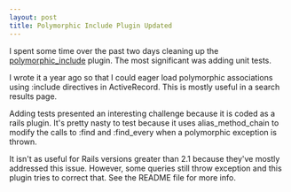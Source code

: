 ```yaml
---
layout: post
title: Polymorphic Include Plugin Updated
---
```


I spent some time over the past two days cleaning up the [polymorphic_include](http://github.com/haruska/polymorphic_include) plugin. The most significant was adding unit tests.

I wrote it a year ago so that I could eager load polymorphic associations using :include directives in ActiveRecord. This is mostly useful in a search results page.

Adding tests presented an interesting challenge because it is coded as a rails plugin. It's pretty nasty to test because it uses alias_method_chain to modify the calls to :find and :find_every when a polymorphic exception is thrown.

It isn't as useful for Rails versions greater than 2.1 because they've mostly addressed this issue. However, some queries still throw exception and this plugin tries to correct that. See the README file for more info. 
